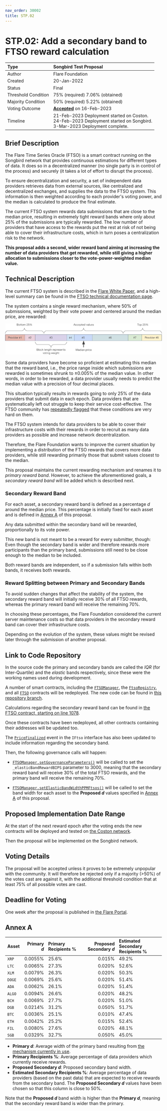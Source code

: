 ```yaml
---
nav_order: 30002
title: STP.02
---
```


# STP.02: Add a secondary band to FTSO reward calculation

| Type                | Songbird Test Proposal                      |
| :------------------ | :------------------------------------------ |
| Author              | Flare Foundation                            |
| Created             | 20-Jan-2022                                 |
| Status              | Final                                       |
| Threshold Condition | 75% (required) 7.06% (obtained)             |
| Majority Condition  | 50% (required) 5.22% (obtained)             |
| Voting Outcome      | [**Accepted**][ProposalLink] on 16-Feb-2023 |
| Timeline            | 21-Feb-2023 Deployment started on Coston.<br> 24-Feb-2023 Deployment started on Songbird.<br>3-Mar-2023 Deployment complete. |

[ProposalLink]: https://portal.flare.network/proposal/view/99877686589051291159439816214444308681891669617969610362053207962914539941917?chainId=19

## Brief Description

The Flare Time Series Oracle (FTSO) is a smart contract running on the Songbird network that provides continuous estimations for different types of data. It does so in a decentralized manner (no single party is in control of the process) and securely (it takes a lot of effort to disrupt the process).

To ensure decentralization and security, a set of independent data providers retrieves data from external sources, like centralized and decentralized exchanges, and supplies the data to the FTSO system. This information is then weighted according to each provider's voting power, and the median is calculated to produce the final estimate.

The current FTSO system rewards data submissions that are close to the median price, resulting in extremely tight reward bands where only about 25% of the submissions are typically rewarded. The low number of providers that have access to the rewards put the rest at risk of not being able to cover their infrastructure costs, which in turn poses a centralization risk to the network.

**This proposal adds a second, wider reward band aiming at increasing the number of data providers that get rewarded, while still giving a higher allocation to submissions closer to the vote-power-weighted median value.**

## Technical Description

The current FTSO system is described in the [Flare White Paper](https://flare.network/wp-content/uploads/Flare-White-Paper-v2.pdf), and a high-level summary can be found in the [FTSO technical documentation page](https://docs.flare.network/tech/ftso/).

The system contains a single reward mechanism, where 50% of submissions, weighted by their vote power and centered around the median price, are rewarded:

![price](STP_2_img_1.png)

Some data providers have become so proficient at estimating this median that the reward band, i.e., the price range inside which submissions are rewarded is sometimes shrunk to ±0.005% of the median value.
In other words, in order to be rewarded, a data provider usually needs to predict the median value with a precision of four decimal places.

This situation typically results in rewards going to only 25% of the data providers that submit data in each epoch.
Data providers that are systematically left out struggle to keep their service cost-effective.
The FTSO community has [repeatedly flagged](https://twitter.com/ftso_au/status/1617352195137236994) that these conditions are very hard on them.

The FTSO system intends for data providers to be able to cover their infrastructure costs with their rewards in order to recruit as many data providers as possible and increase network decentralization.

Therefore, the Flare Foundation wants to improve the current situation by implementing a distribution of the FTSO rewards that covers more data providers, while still rewarding primarily those that submit values closest to the median.

This proposal maintains the current rewarding mechanism and renames it to _primary reward band_.
However, to achieve the aforementioned goals, a _secondary reward band_ will be added which is described next.

### Secondary Reward Band

For each asset, a secondary reward band is defined as a percentage _d_ around the median price.
This percentage is initially fixed for each asset and is defined in [Annex A](#annex-a) of this proposal.

Any data submitted within the secondary band will be rewarded, proportionally to its vote power.

This new band is not meant to be a reward for every submitter, though: Even though the secondary band is wider and therefore rewards more participants than the primary band, submissions still need to be close enough to the median to be included.

Both reward bands are independent, so if a submission falls within both bands, it receives both rewards.

### Reward Splitting between Primary and Secondary Bands

To avoid sudden changes that affect the stability of the system, the secondary reward band will initially receive 30% of all FTSO rewards, whereas the primary reward band will receive the remaining 70%.

In choosing these percentages, the Flare Foundation considered the current server maintenance costs so that data providers in the secondary reward band can cover their infrastructure costs.

Depending on the evolution of the system, these values might be revised later through the submission of another proposal.

## Link to Code Repository

In the source code the primary and secondary bands are called the _IQR_ (for Inter-Quartile) and the _elastic_ bands respectively, since these were the working names used during development.

A number of smart contracts, including the [`FTSOManager`](https://gitlab.com/flarenetwork/flare-smart-contracts/-/blob/636-songbird-upgrade/contracts/ftso/implementation/FtsoManager.sol), the [`FtsoRegistry`](https://gitlab.com/flarenetwork/flare-smart-contracts/-/blob/636-songbird-upgrade/contracts/utils/implementation/FtsoRegistry.sol), and all [`FTSO`](https://gitlab.com/flarenetwork/flare-smart-contracts/-/blob/636-songbird-upgrade/contracts/ftso/implementation/Ftso.sol) contracts will be redeployed.
The new code can be found in [this repository branch](https://gitlab.com/flarenetwork/flare-smart-contracts/-/tree/636-songbird-upgrade).

Calculations regarding the secondary reward band can be found in [the FTSO contract, starting on line 1078](https://gitlab.com/flarenetwork/flare-smart-contracts/-/blob/636-songbird-upgrade/contracts/ftso/implementation/Ftso.sol#L1078).

Once these contracts have been redeployed, all other contracts containing their addresses will be updated too.

The [`PriceFinalized`](https://gitlab.com/flarenetwork/flare-smart-contracts/-/blob/636-songbird-upgrade/contracts/userInterfaces/IFtso.sol#L30) event in the `IFtso` interface has also been updated to include information regarding the secondary band.

Then, the following governance calls will happen:

* [`FTSOManager.setGovernanceParameters()`](https://gitlab.com/flarenetwork/flare-smart-contracts/-/blob/636-songbird-upgrade/contracts/ftso/implementation/FtsoManager.sol#L360) will be called to set the `_elasticBandRewardBIPS` parameter to 3000, meaning that the secondary reward band will receive 30% of the total FTSO rewards, and the primary band will receive the remaining 70%.

* [`FTSOManager.setElasticBandWidthPPMFtsos()`](https://gitlab.com/flarenetwork/flare-smart-contracts/-/blob/636-songbird-upgrade/contracts/ftso/implementation/FtsoManager.sol#L413) will be called to set the band width for each asset to the **Proposed _d_** values specified in [Annex A](#annex-a) of this proposal.

## Proposed Implementation Date Range

At the start of the next reward epoch after the voting ends the new contracts will be deployed and tested on [the Coston network](https://docs.flare.network/dev/reference/network-configs/).

Then the proposal will be implemented on the Songbird network.

## Voting Details

The proposal will be accepted unless it proves to be extremely unpopular with the community. It will therefore be rejected only if a majority (>50%) of the votes cast are against it, with the additional threshold condition that at least 75% of all possible votes are cast.

## Deadline for Voting

One week after the proposal is published in [the Flare Portal](https://portal.flare.network/).

## Annex A

| Asset  | Primary _d_ | Primary Recipients % | Proposed Secondary _d_ | Estimated Secondary Recipients % |
| :----- | ----------: | :------------------- | ---------------------: | :------------------------------- |
| `XRP`  |     0.0055% | 25.6%                |                 0.015% | 49.2%                            |
| `LTC`  |     0.0065% | 27.3%                |                 0.020% | 52.6%                            |
| `XLM`  |     0.0079% | 26.3%                |                 0.020% | 50.3%                            |
| `DOGE` |     0.0069% | 25.6%                |                 0.020% | 51.4%                            |
| `ADA`  |     0.0062% | 26.1%                |                 0.020% | 51.4%                            |
| `ALGO` |     0.0094% | 26.6%                |                 0.020% | 48.2%                            |
| `BCH`  |     0.0069% | 27.7%                |                 0.020% | 51.0%                            |
| `DGB`  |     0.0214% | 31.2%                |                 0.050% | 51.7%                            |
| `BTC`  |     0.0036% | 25.1%                |                 0.010% | 47.4%                            |
| `ETH`  |     0.0042% | 25.2%                |                 0.015% | 52.4%                            |
| `FIL`  |     0.0080% | 27.6%                |                 0.020% | 48.1%                            |
| `SGB`  |     0.0329% | 32.7%                |                 0.050% | 45.0%                            |

* **Primary _d_**: Average width of the primary band resulting from [the mechanism currently in use](https://docs.flare.network/tech/ftso/).
* **Primary Recipients %**: Average percentage of data providers which currently receive rewards.
* **Proposed Secondary _d_**: Proposed secondary band width.
* **Estimated Secondary Recipients %**: Average percentage of data providers (based on the past data) that are expected to receive rewards from the secondary band.
    The **Proposed Secondary _d_** values have been chosen so that this column is close to 50%.

Note that the **Proposed _d_** band width is higher than the **Primary _d_**, meaning that the secondary reward band is wider than the primary.
